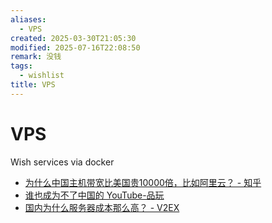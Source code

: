 ```yaml
---
aliases:
  - VPS
created: 2025-03-30T21:05:30
modified: 2025-07-16T22:08:50
remark: 没钱
tags:
  - wishlist
title: VPS
---
```


# VPS

Wish services via docker

- [为什么中国主机带宽比美国贵10000倍，比如阿里云？ - 知乎](https://www.zhihu.com/question/324830636)
- [谁也成为不了中国的 YouTube-品玩](https://www.pingwest.com/a/213990)
- [国内为什么服务器成本那么高？ - V2EX](https://www.v2ex.com/t/837890)
